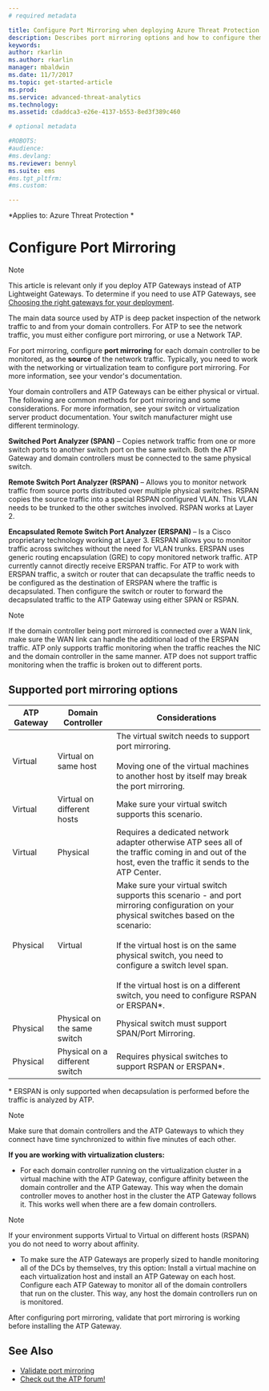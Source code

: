 ```yaml
---
# required metadata

title: Configure Port Mirroring when deploying Azure Threat Protection | Microsoft Docs
description: Describes port mirroring options and how to configure them for ATP
keywords:
author: rkarlin
ms.author: rkarlin
manager: mbaldwin
ms.date: 11/7/2017
ms.topic: get-started-article
ms.prod:
ms.service: advanced-threat-analytics
ms.technology:
ms.assetid: cdaddca3-e26e-4137-b553-8ed3f389c460

# optional metadata

#ROBOTS:
#audience:
#ms.devlang:
ms.reviewer: bennyl
ms.suite: ems
#ms.tgt_pltfrm:
#ms.custom:

---
```


*Applies to: Azure Threat Protection *



# Configure Port Mirroring
> [!NOTE] 
> This article is relevant only if you deploy ATP Gateways instead of ATP Lightweight Gateways. To determine if you need to use ATP Gateways, see [Choosing the right gateways for your deployment](ata-capacity-planning.md#choosing-the-right-gateway-type-for-your-deployment).
 
The main data source used by ATP is deep packet inspection of the network traffic to and from your domain controllers. For ATP to see the network traffic, you must either configure port mirroring, or use a Network TAP.

For port mirroring, configure **port mirroring** for each domain controller to be monitored, as the **source** of the network traffic. Typically, you need to work with the networking or virtualization team to configure port mirroring.
For more information, see your vendor's documentation.

Your domain controllers and ATP Gateways can be either physical or virtual. The following are common methods for port mirroring and some considerations. For more information, see your switch or virtualization server product documentation. Your switch manufacturer might use different terminology.

**Switched Port Analyzer (SPAN)** – Copies network traffic from one or more switch ports to another switch port on the same switch. Both the ATP Gateway and domain controllers must be connected to the same physical switch.

**Remote Switch Port Analyzer (RSPAN)**  – Allows you to monitor network traffic from source ports distributed over multiple physical switches. RSPAN copies the source traffic into a special RSPAN configured VLAN. This VLAN needs to be trunked to the other switches involved. RSPAN works at Layer 2.

**Encapsulated Remote Switch Port Analyzer (ERSPAN)** – Is a Cisco proprietary technology working at Layer 3. ERSPAN allows you to monitor traffic across switches without the need for VLAN trunks. ERSPAN uses generic routing encapsulation (GRE) to copy monitored network traffic. ATP currently cannot directly receive ERSPAN traffic. For ATP to work with ERSPAN traffic, a switch or router that can decapsulate the traffic needs to be configured as the destination of ERSPAN where the traffic is decapsulated. Then configure the switch or router to forward the decapsulated traffic to the ATP Gateway using either SPAN or RSPAN.

> [!NOTE]
> If the domain controller being port mirrored is connected over a WAN link, make sure the WAN link can handle the additional load of the ERSPAN traffic.
> ATP only supports traffic monitoring when the traffic reaches the NIC and the domain controller in the same manner. ATP does not support traffic monitoring when the traffic is broken out to different ports.

## Supported port mirroring options

|ATP Gateway|Domain Controller|Considerations|
|---------------|---------------------|------------------|
|Virtual|Virtual on same host|The virtual switch needs to support port mirroring.<br /><br />Moving one of the virtual machines to another host by itself may break the port mirroring.|
|Virtual|Virtual on different hosts|Make sure your virtual switch supports this scenario.|
|Virtual|Physical|Requires a dedicated network adapter otherwise ATP sees all of the traffic coming in and out of the host, even the traffic it sends to the ATP Center.|
|Physical|Virtual|Make sure your virtual switch supports this scenario - and port mirroring configuration on your physical switches based on the scenario:<br /><br />If the virtual host is on the same physical switch, you need to configure a switch level span.<br /><br />If the virtual host is on a different switch, you need to configure RSPAN or ERSPAN&#42;.|
|Physical|Physical on the same switch|Physical switch must support SPAN/Port Mirroring.|
|Physical|Physical on a different switch|Requires physical switches to support RSPAN or ERSPAN&#42;.|
&#42; ERSPAN is only supported when decapsulation is performed before the traffic is analyzed by ATP.

> [!NOTE]
> Make sure that domain controllers and the ATP Gateways to which they connect have time synchronized to within five minutes of each other.

**If you are working with virtualization clusters:**

-   For each domain controller running on the virtualization cluster in a virtual machine with the ATP Gateway,  configure affinity between the domain controller and the ATP Gateway. This way when the domain controller moves to another host in the cluster the ATP Gateway follows it. This works well when there are a few domain controllers.
> [!NOTE]
> If your environment supports Virtual to Virtual on different hosts (RSPAN) you do not need to worry about affinity.
> 
-   To make sure the ATP Gateways are properly sized to handle monitoring all of the DCs by themselves, try this option: Install a virtual machine on each virtualization host and install an ATP Gateway on each host. Configure each ATP Gateway to monitor all of the domain controllers  that run on the cluster. This way, any host the domain controllers run on is monitored.

After configuring port mirroring, validate that port mirroring is working before installing the ATP Gateway.

## See Also
- [Validate port mirroring](validate-port-mirroring.md)
- [Check out the ATP forum!](https://social.technet.microsoft.com/Forums/security/home?forum=mata)
